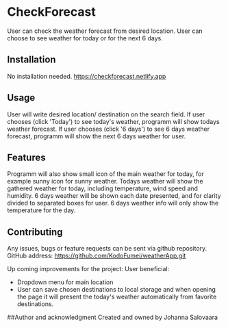 # CheckForecast

User can check the weather forecast from desired location. User can choose to see weather for today or for the next 6 days.

## Installation
No installation needed.
https://checkforecast.netlify.app

## Usage

User will write desired location/ destination on the search field. If user chooses (click 'Today') to see today's weather, programm will show todays weather forecast. If user chooses (click '6 days') to see 6 days weather forecast, programm will show the next 6 days weather for user.

## Features

Programm will also show small icon of the main weather for today, for example sunny icon for sunny weather.
Todays weather will show the gathered weather for today, including temperature, wind speed and humidity.
6 days weather will be shown each date presented, and for clarity divided to separated boxes for user. 6 days weather info will only show the temperature for the day.


## Contributing

Any issues, bugs or feature requests can be sent via github repository.
GitHub address: https://github.com/KodoFumei/weatherApp.git

Up coming improvements for the project: 
User beneficial:
- Dropdown menu for main location
- User can save chosen destinations to local storage and when opening the page it will present the today's weather automatically from favorite destinations.

##Author and acknowledgment
Created and owned by Johanna Salovaara


